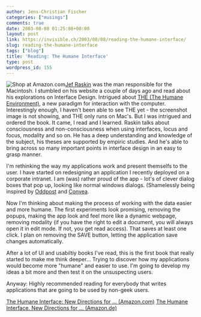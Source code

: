 ```yaml
---
author: Jens-Christian Fischer
categories: ["musings"]
comments: true
date: 2003-08-08 01:25:08+00:00
layout: post
link: https://invisible.ch/2003/08/08/reading-the-humane-interface/
slug: reading-the-humane-interface
tags: ["blog"]
title: 'Reading: The Humane Interface'
type: post
wordpress_id: 155
---
```


![Shop at Amazon.com](https://rcm-images.amazon.com/images/G/01/rcm/120x240.gif)[Jef Raskin](https://www.jefraskin.com/) was the man responsible for the Macintosh. I stumbled on his website a couple of days ago and read about his explorations on Interface Design. Intrigued about [THE (The Humane Environment)](https://humane.sourceforge.net/the/index.html), a new paradigm for interaction with the computer. Interestingly enough, I haven't been able to see THE yet - the screenshot image is not showing, and THE only runs on Mac's. 
But I was intrigued and ordered the book. It came, I read and I learned. Raskin talks about consciousness and non-consciousness when using interfaces, locus and focus, modality and so on. He has a deep understanding and knowledge of the subject, his theses are supported by empiric studies. And he's able to bring across so many important points in interface design in an easy to grasp manner.

I'm rethinking the way my applications work and present themselfs to the user. I have started on redesigning an application I recently deployed on a corporate intranet. I am (was) rather proud of the app - lot's of clever dialog boxes that pop up, looking like normal windows dialogs. (Shamelessly being inspired by [Oddpost](https://www.invisible.ch/archives/000014.html) and [Convea](https://www.convea.com/).

Now I'm thinking about making the process of working with the data easier and more humane. The first experiments look promising, removing the popups, making the app look and feel more like a dynamic webpage, removing modality (if you have the right to edit a document, you will always open it in edit mode. If not, you get read access). That saves at least one click. I plan on removing the SAVE button, letting the application save changes automatically. 

After a lot of UI and usabiltiy books I've read, this is the first book that really started to make me think deeper... Trying to discover how my applications would become more "humane" and easier to use. I'm going to develop my ideas a bit more and then test it on the unsuspecting users. 

Anyway: Highly recommended reading for everybody that writes applications that are going to be used by non-geek users.

[The Humane Interface: New Directions for ... (Amazon.com)](https://www.amazon.com/exec/obidos/ASIN/0201379376/invisiblech-20)
[The Humane Interface. New Directions for ... (Amazon.de)](https://www.amazon.de/exec/obidos/ASIN/0201379376/invisiblech-21)
